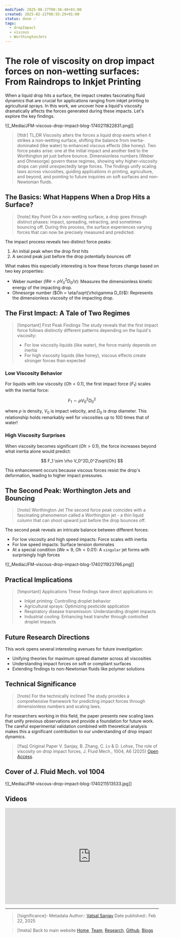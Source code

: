 ```yaml
---
modified: 2025-08-27T00:36:40+01:00
created: 2025-02-22T08:55:29+01:00
status: done ✅
tags:
  - dropImpact
  - viscous
  - WorthingtonJets
---
```

# The role of viscosity on drop impact forces on non-wetting surfaces: From Raindrops to Inkjet Printing

When a liquid drop hits a surface, the impact creates fascinating fluid dynamics that are crucial for applications ranging from inkjet printing to agricultural sprays. In this work, we uncover how a liquid's viscosity dramatically affects the forces generated during these impacts. Let's explore the key findings.

![[_Media/JFM-viscous-drop-impact-blog-1740211822831.png]]

> [!tldr] TL;DR
> Viscosity alters the forces a liquid drop exerts when it strikes a non-wetting surface, shifting the balance from inertia-dominated (like water) to enhanced viscous effects (like honey). Two force peaks arise: one at the initial impact and another tied to the Worthington jet just before bounce. Dimensionless numbers (Weber and Ohnesorge) govern these regimes, showing why higher-viscosity drops can yield unexpectedly large forces. The findings unify scaling laws across viscosities, guiding applications in printing, agriculture, and beyond, and pointing to future inquiries on soft surfaces and non-Newtonian fluids.

## The Basics: What Happens When a Drop Hits a Surface?

> [!note] Key Point
> On a non-wetting surface, a drop goes through distinct phases: impact, spreading, retracting, and sometimes bouncing off. During this process, the surface experiences varying forces that can now be precisely measured and predicted.

The impact process reveals two distinct force peaks:
1. An initial peak when the drop first hits
2. A second peak just before the drop potentially bounces off

What makes this especially interesting is how these forces change based on two key properties:
- Weber number ($We = \rho V_0^2D_0/\gamma$): Measures the dimensionless kinetic energy of the impacting drop.
- Ohnesorge number ($Oh = \eta/\sqrt{\rho\gamma D_0}$): Represents the dimensionless viscosity of the impacting drop.

## The First Impact: A Tale of Two Regimes

> [!important] First Peak Findings
> The study reveals that the first impact force follows distinctly different patterns depending on the liquid's viscosity:
> - For low viscosity liquids (like water), the force mainly depends on inertia
> - For high viscosity liquids (like honey), viscous effects create stronger forces than expected

### Low Viscosity Behavior
For liquids with low viscosity ($Oh < 0.1$), the first impact force ($F_1$) scales with the inertial force:

$$
F_1 \sim \rho V_0^2D_0^2
$$

where $\rho$ is density, $V_0$ is impact velocity, and $D_0$ is drop diameter. This relationship holds remarkably well for viscosities up to 100 times that of water!
### High Viscosity Surprises
When viscosity becomes significant ($Oh > 0.1$), the force increases beyond what inertia alone would predict:

$$
F_1 \sim \rho V_0^2D_0^2\sqrt{Oh}
$$

This enhancement occurs because viscous forces resist the drop's deformation, leading to higher impact pressures.

## The Second Peak: Worthington Jets and Bouncing

> [!note] Worthington Jet
> The second force peak coincides with a fascinating phenomenon called a Worthington jet - a thin liquid column that can shoot upward just before the drop bounces off.

The second peak reveals an intricate balance between different forces:
- For low viscosity and high speed impacts: Force scales with inertia
- For low speed impacts: Surface tension dominates
- At a special condition ($We \approx 9$, $Oh < 0.01$): A `singular` jet forms with surprisingly high forces

![[_Media/JFM-viscous-drop-impact-blog-1740211923766.png]]
## Practical Implications

> [!important] Applications
> These findings have direct applications in:
> - Inkjet printing: Controlling droplet behavior
> - Agricultural sprays: Optimizing pesticide application
> - Respiratory disease transmission: Understanding droplet impacts
> - Industrial cooling: Enhancing heat transfer through controlled droplet impacts

## Future Research Directions

This work opens several interesting avenues for future investigation:
- Unifying theories for maximum spread diameter across all viscosities
- Understanding impact forces on soft or compliant surfaces
- Extending findings to non-Newtonian fluids like polymer solutions

## Technical Significance

> [!note] For the technically inclined
> The study provides a comprehensive framework for predicting impact forces through dimensionless numbers and scaling laws.

For researchers working in this field, the paper presents new scaling laws that unify previous observations and provide a foundation for future work. The careful experimental validation combined with theoretical analysis makes this a significant contribution to our understanding of drop impact dynamics.

> [!faq] Original Paper
> V. Sanjay, B. Zhang, C. Lv & D. Lohse, The role of viscosity on drop impact forces, J. Fluid Mech., 1004, A6 (2025) [Open Access](https://doi.org/10.1017/jfm.2024.982). 

## Cover of J. Fluid Mech. vol 1004

![[_Media/JFM-viscous-drop-impact-blog-1740211513533.jpg]]

## Videos

<div style="text-align: center;">
    <iframe width="560" height="315" src="https://www.youtube-nocookie.com/embed/videoseries?si=QMxaPdi_C66h2dC4&amp;list=PLf5C5HCrvhLH8BwyeMSusdvyFmQYGP2qt" 
        title="YouTube video player" frameborder="0" 
        allow="accelerometer; autoplay; clipboard-write; encrypted-media; gyroscope; picture-in-picture; web-share" 
        referrerpolicy="strict-origin-when-cross-origin" allowfullscreen>
    </iframe>
</div>

---

> [!significance]- Metadata
> Author:: [Vatsal Sanjay](https://vatsalsanjay.com)
> Date published:: Feb 22, 2025

> [!meta] Back to main website
> [Home](https://comphy-lab.org/), [Team](https://comphy-lab.org/team), [Research](https://comphy-lab.org/research), [Github](https://github.com/comphy-lab), [Blogs](https://blogs.comphy-lab.org)